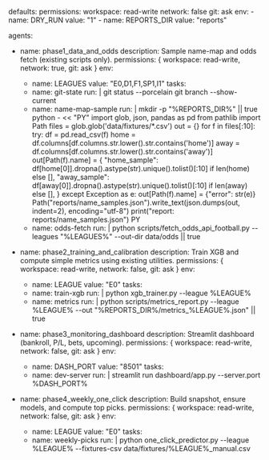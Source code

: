 defaults:
  permissions:
    workspace: read-write
    network: false
    git: ask
  env:
    - name: DRY_RUN
      value: "1"
    - name: REPORTS_DIR
      value: "reports"

agents:
  - name: phase1_data_and_odds
    description: Sample name-map and odds fetch (existing scripts only).
    permissions: { workspace: read-write, network: true, git: ask }
    env:
      - name: LEAGUES
        value: "E0,D1,F1,SP1,I1"
    tasks:
      - name: git-state
        run: |
          git status --porcelain
          git branch --show-current
      - name: name-map-sample
        run: |
          mkdir -p "%REPORTS_DIR%" || true
          python - << "PY"
          import glob, json, pandas as pd
          from pathlib import Path
          files = glob.glob('data/fixtures/*.csv')
          out = {}
          for f in files[:10]:
              try:
                  df = pd.read_csv(f)
                  home = df.columns[df.columns.str.lower().str.contains('home')]
                  away = df.columns[df.columns.str.lower().str.contains('away')]
                  out[Path(f).name] = {
                    "home_sample": df[home[0]].dropna().astype(str).unique().tolist()[:10] if len(home) else [],
                    "away_sample": df[away[0]].dropna().astype(str).unique().tolist()[:10] if len(away) else [],
                  }
              except Exception as e:
                  out[Path(f).name] = {"error": str(e)}
          Path("reports/name_samples.json").write_text(json.dumps(out, indent=2), encoding="utf-8")
          print("report: reports/name_samples.json")
          PY
      - name: odds-fetch
        run: |
          python scripts/fetch_odds_api_football.py --leagues "%LEAGUES%" --out-dir data/odds || true

  - name: phase2_training_and_calibration
    description: Train XGB and compute simple metrics using existing utilities.
    permissions: { workspace: read-write, network: false, git: ask }
    env:
      - name: LEAGUE
        value: "E0"
    tasks:
      - name: train-xgb
        run: |
          python xgb_trainer.py --league %LEAGUE%
      - name: metrics
        run: |
          python scripts/metrics_report.py --league %LEAGUE% --out "%REPORTS_DIR%/metrics_%LEAGUE%.json" || true

  - name: phase3_monitoring_dashboard
    description: Streamlit dashboard (bankroll, P/L, bets, upcoming).
    permissions: { workspace: read-write, network: false, git: ask }
    env:
      - name: DASH_PORT
        value: "8501"
    tasks:
      - name: dev-server
        run: |
          streamlit run dashboard/app.py --server.port %DASH_PORT%

  - name: phase4_weekly_one_click
    description: Build snapshot, ensure models, and compute top picks.
    permissions: { workspace: read-write, network: false, git: ask }
    env:
      - name: LEAGUE
        value: "E0"
    tasks:
      - name: weekly-picks
        run: |
          python one_click_predictor.py --league %LEAGUE% --fixtures-csv data/fixtures/%LEAGUE%_manual.csv

